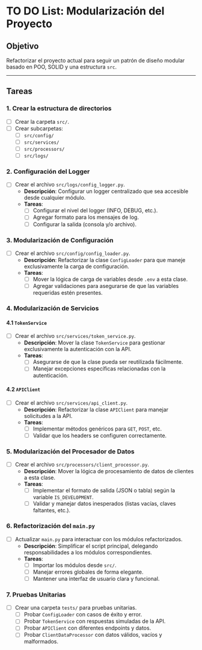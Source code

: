 # TO DO List: Modularización del Proyecto

## Objetivo
Refactorizar el proyecto actual para seguir un patrón de diseño modular basado en POO, SOLID y una estructura `src`.

---

## Tareas

### 1. Crear la estructura de directorios
- [ ] Crear la carpeta `src/`.
- [ ] Crear subcarpetas:
  - [ ] `src/config/`
  - [ ] `src/services/`
  - [ ] `src/processors/`
  - [ ] `src/logs/`

### 2. Configuración del Logger
- [ ] Crear el archivo `src/logs/config_logger.py`.
  - **Descripción**: Configurar un logger centralizado que sea accesible desde cualquier módulo.
  - **Tareas**:
    - [ ] Configurar el nivel del logger (INFO, DEBUG, etc.).
    - [ ] Agregar formato para los mensajes de log.
    - [ ] Configurar la salida (consola y/o archivo).

### 3. Modularización de Configuración
- [ ] Crear el archivo `src/config/config_loader.py`.
  - **Descripción**: Refactorizar la clase `ConfigLoader` para que maneje exclusivamente la carga de configuración.
  - **Tareas**:
    - [ ] Mover la lógica de carga de variables desde `.env` a esta clase.
    - [ ] Agregar validaciones para asegurarse de que las variables requeridas estén presentes.

### 4. Modularización de Servicios
#### 4.1 `TokenService`
- [ ] Crear el archivo `src/services/token_service.py`.
  - **Descripción**: Mover la clase `TokenService` para gestionar exclusivamente la autenticación con la API.
  - **Tareas**:
    - [ ] Asegurarse de que la clase pueda ser reutilizada fácilmente.
    - [ ] Manejar excepciones específicas relacionadas con la autenticación.

#### 4.2 `APIClient`
- [ ] Crear el archivo `src/services/api_client.py`.
  - **Descripción**: Refactorizar la clase `APIClient` para manejar solicitudes a la API.
  - **Tareas**:
    - [ ] Implementar métodos genéricos para `GET`, `POST`, etc.
    - [ ] Validar que los headers se configuren correctamente.

### 5. Modularización del Procesador de Datos
- [ ] Crear el archivo `src/processors/client_processor.py`.
  - **Descripción**: Mover la lógica de procesamiento de datos de clientes a esta clase.
  - **Tareas**:
    - [ ] Implementar el formato de salida (JSON o tabla) según la variable `IS_DEVELOPMENT`.
    - [ ] Validar y manejar datos inesperados (listas vacías, claves faltantes, etc.).

### 6. Refactorización del `main.py`
- [ ] Actualizar `main.py` para interactuar con los módulos refactorizados.
  - **Descripción**: Simplificar el script principal, delegando responsabilidades a los módulos correspondientes.
  - **Tareas**:
    - [ ] Importar los módulos desde `src/`.
    - [ ] Manejar errores globales de forma elegante.
    - [ ] Mantener una interfaz de usuario clara y funcional.

### 7. Pruebas Unitarias
- [ ] Crear una carpeta `tests/` para pruebas unitarias.
  - [ ] Probar `ConfigLoader` con casos de éxito y error.
  - [ ] Probar `TokenService` con respuestas simuladas de la API.
  - [ ] Probar `APIClient` con diferentes endpoints y datos.
  - [ ] Probar `ClientDataProcessor` con datos válidos, vacíos y malformados.
